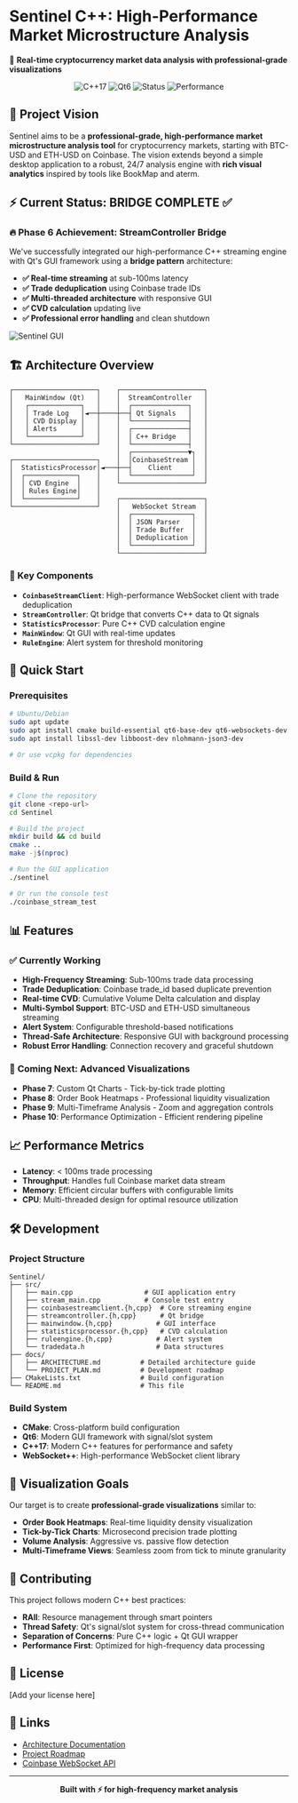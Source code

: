 # Sentinel C++: High-Performance Market Microstructure Analysis

🚀 **Real-time cryptocurrency market data analysis with professional-grade visualizations**

<p align="center">
  <img src="https://img.shields.io/badge/C%2B%2B-17-blue.svg" alt="C++17">
  <img src="https://img.shields.io/badge/Qt-6-green.svg" alt="Qt6">
  <img src="https://img.shields.io/badge/Status-Bridge%20Complete-brightgreen.svg" alt="Status">
  <img src="https://img.shields.io/badge/Performance-Sub%20100ms-orange.svg" alt="Performance">
</p>

## 🎯 Project Vision

Sentinel aims to be a **professional-grade, high-performance market microstructure analysis tool** for cryptocurrency markets, starting with BTC-USD and ETH-USD on Coinbase. The vision extends beyond a simple desktop application to a robust, 24/7 analysis engine with **rich visual analytics** inspired by tools like BookMap and aterm.

## ⚡ Current Status: **BRIDGE COMPLETE** ✅

### 🔥 **Phase 6 Achievement: StreamController Bridge**

We've successfully integrated our high-performance C++ streaming engine with Qt's GUI framework using a **bridge pattern** architecture:

- **✅ Real-time streaming** at sub-100ms latency
- **✅ Trade deduplication** using Coinbase trade IDs  
- **✅ Multi-threaded architecture** with responsive GUI
- **✅ CVD calculation** updating live
- **✅ Professional error handling** and clean shutdown

![Sentinel GUI](https://via.placeholder.com/600x400/1e1e1e/00ff00?text=Real-time+Trade+Stream+%E2%9A%A1)

## 🏗️ Architecture Overview

```
┌─────────────────────┐    ┌─────────────────────┐
│   MainWindow (Qt)   │    │  StreamController   │
│   ┌─────────────┐   │    │  ┌──────────────┐   │
│   │ Trade Log   │◄──┼────┼──┤ Qt Signals   │   │
│   │ CVD Display │   │    │  └──────────────┤   │
│   │ Alerts      │   │    │  ┌──────────────┤   │
│   └─────────────┘   │    │  │ C++ Bridge   │   │
└─────────────────────┘    │  └──────────────┤   │
                           │  ┌──────────────▼┐  │
┌─────────────────────┐    │  │CoinbaseStream │  │
│  StatisticsProcessor│◄───┼──┤    Client     │  │
│  ┌─────────────┐    │    │  └───────────────┘  │
│  │ CVD Engine  │    │    └─────────────────────┘
│  │ Rules Engine│    │
│  └─────────────┘    │    ┌─────────────────────┐
└─────────────────────┘    │   WebSocket Stream  │
                           │  ┌───────────────┐  │
                           │  │ JSON Parser   │  │
                           │  │ Trade Buffer  │  │
                           │  │ Deduplication │  │
                           │  └───────────────┘  │
                           └─────────────────────┘
```

### 🧩 Key Components

- **`CoinbaseStreamClient`**: High-performance WebSocket client with trade deduplication
- **`StreamController`**: Qt bridge that converts C++ data to Qt signals
- **`StatisticsProcessor`**: Pure C++ CVD calculation engine
- **`MainWindow`**: Qt GUI with real-time updates
- **`RuleEngine`**: Alert system for threshold monitoring

## 🚀 Quick Start

### Prerequisites

```bash
# Ubuntu/Debian
sudo apt update
sudo apt install cmake build-essential qt6-base-dev qt6-websockets-dev
sudo apt install libssl-dev libboost-dev nlohmann-json3-dev

# Or use vcpkg for dependencies
```

### Build & Run

```bash
# Clone the repository
git clone <repo-url>
cd Sentinel

# Build the project
mkdir build && cd build
cmake ..
make -j$(nproc)

# Run the GUI application
./sentinel

# Or run the console test
./coinbase_stream_test
```

## 📊 Features

### ✅ **Currently Working**

- **High-Frequency Streaming**: Sub-100ms trade data processing
- **Trade Deduplication**: Coinbase trade_id based duplicate prevention
- **Real-time CVD**: Cumulative Volume Delta calculation and display
- **Multi-Symbol Support**: BTC-USD and ETH-USD simultaneous streaming
- **Alert System**: Configurable threshold-based notifications
- **Thread-Safe Architecture**: Responsive GUI with background processing
- **Robust Error Handling**: Connection recovery and graceful shutdown

### 🚧 **Coming Next: Advanced Visualizations**

- **Phase 7**: Custom Qt Charts - Tick-by-tick trade plotting
- **Phase 8**: Order Book Heatmaps - Professional liquidity visualization
- **Phase 9**: Multi-Timeframe Analysis - Zoom and aggregation controls
- **Phase 10**: Performance Optimization - Efficient rendering pipeline

## 📈 Performance Metrics

- **Latency**: < 100ms trade processing
- **Throughput**: Handles full Coinbase market data stream
- **Memory**: Efficient circular buffers with configurable limits
- **CPU**: Multi-threaded design for optimal resource utilization

## 🛠️ Development

### Project Structure

```
Sentinel/
├── src/
│   ├── main.cpp                  # GUI application entry
│   ├── stream_main.cpp           # Console test entry
│   ├── coinbasestreamclient.{h,cpp}  # Core streaming engine
│   ├── streamcontroller.{h,cpp}      # Qt bridge
│   ├── mainwindow.{h,cpp}           # GUI interface
│   ├── statisticsprocessor.{h,cpp}   # CVD calculation
│   ├── ruleengine.{h,cpp}           # Alert system
│   └── tradedata.h                  # Data structures
├── docs/
│   ├── ARCHITECTURE.md          # Detailed architecture guide
│   └── PROJECT_PLAN.md          # Development roadmap
├── CMakeLists.txt               # Build configuration
└── README.md                    # This file
```

### Build System

- **CMake**: Cross-platform build configuration
- **Qt6**: Modern GUI framework with signal/slot system
- **C++17**: Modern C++ features for performance and safety
- **WebSocket++**: High-performance WebSocket client library

## 🎨 Visualization Goals

Our target is to create **professional-grade visualizations** similar to:

- **Order Book Heatmaps**: Real-time liquidity density visualization
- **Tick-by-Tick Charts**: Microsecond precision trade plotting  
- **Volume Analysis**: Aggressive vs. passive flow detection
- **Multi-Timeframe Views**: Seamless zoom from tick to minute granularity

## 🤝 Contributing

This project follows modern C++ best practices:

- **RAII**: Resource management through smart pointers
- **Thread Safety**: Qt's signal/slot system for cross-thread communication
- **Separation of Concerns**: Pure C++ logic + Qt GUI wrapper
- **Performance First**: Optimized for high-frequency data processing

## 📝 License

[Add your license here]

## 🔗 Links

- [Architecture Documentation](docs/ARCHITECTURE.md)
- [Project Roadmap](docs/PROJECT_PLAN.md)
- [Coinbase WebSocket API](https://docs.cloud.coinbase.com/exchange/docs/websocket-overview)

---

<p align="center">
  <strong>Built with ⚡ for high-frequency market analysis</strong>
</p>
